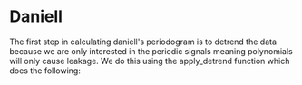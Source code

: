 # Daniell

The first step in calculating daniell's periodogram is to detrend the data because we are only interested in the periodic signals meaning polynomials will only cause leakage. We do this using the apply_detrend function which does the following:
